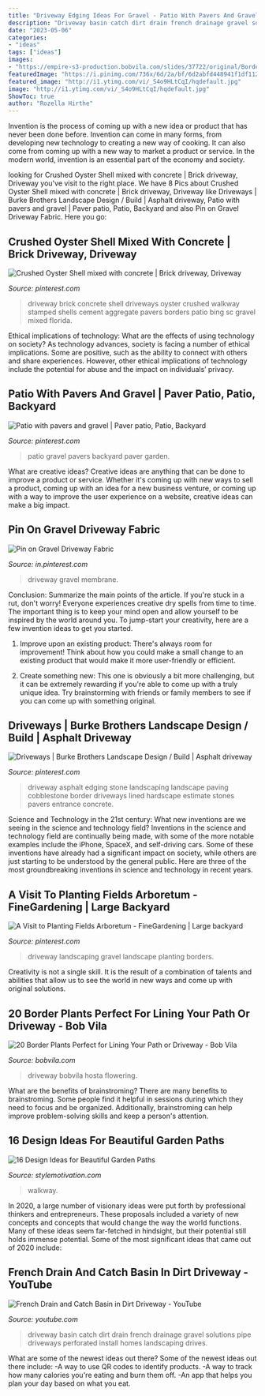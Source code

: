 ```yaml
---
title: "Driveway Edging Ideas For Gravel - Patio With Pavers And Gravel"
description: "Driveway basin catch dirt drain french drainage gravel solutions pipe driveways perforated install homes landscaping drives"
date: "2023-05-06"
categories:
- "ideas"
tags: ["ideas"]
images:
- "https://empire-s3-production.bobvila.com/slides/37722/original/Border_Plants_Hosta_LongfieldGardens.jpg?1590869773"
featuredImage: "https://i.pinimg.com/736x/6d/2a/bf/6d2abfd448941f1df112163c7850cec9.jpg"
featured_image: "http://i1.ytimg.com/vi/_S4o9HLtCqI/hqdefault.jpg"
image: "http://i1.ytimg.com/vi/_S4o9HLtCqI/hqdefault.jpg"
ShowToc: true
author: "Rozella Hirthe"
---
```



Invention is the process of coming up with a new idea or product that has never been done before. Invention can come in many forms, from developing new technology to creating a new way of cooking. It can also come from coming up with a new way to market a product or service. In the modern world, invention is an essential part of the economy and society.

	

		
looking for Crushed Oyster Shell mixed with concrete | Brick driveway, Driveway you've visit to the right place. We have 8 Pics about Crushed Oyster Shell mixed with concrete | Brick driveway, Driveway like Driveways | Burke Brothers Landscape Design / Build | Asphalt driveway, Patio with pavers and gravel | Paver patio, Patio, Backyard and also Pin on Gravel Driveway Fabric. Here you go:
		
    
## Crushed Oyster Shell Mixed With Concrete | Brick Driveway, Driveway

<img loading=lazy src="https://i.pinimg.com/736x/6d/2a/bf/6d2abfd448941f1df112163c7850cec9.jpg" onerror="this.onerror=null;this.src='https://tse4.mm.bing.net/th?id=OIP.tb5diiV8fgQbPmLzqsKFhwHaE8&amp;pid=15.1';" alt="Crushed Oyster Shell mixed with concrete | Brick driveway, Driveway">

_Source: pinterest.com_

>driveway brick concrete shell driveways oyster crushed walkway stamped shells cement aggregate pavers borders patio bing sc gravel mixed florida. 

	

Ethical implications of technology: What are the effects of using technology on society?
As technology advances, society is facing a number of ethical implications. Some are positive, such as the ability to connect with others and share experiences. However, other ethical implications of technology include the potential for abuse and the impact on individuals’ privacy.

    
## Patio With Pavers And Gravel | Paver Patio, Patio, Backyard

<img loading=lazy src="https://i.pinimg.com/736x/db/cf/38/dbcf38d055ea4980fcd35b6cb5132643--lazy-days-garden.jpg" onerror="this.onerror=null;this.src='https://tse2.mm.bing.net/th?id=OIP.sFFm2QFo0FO0AcGA1TKr3gHaFj&amp;pid=15.1';" alt="Patio with pavers and gravel | Paver patio, Patio, Backyard">

_Source: pinterest.com_

>patio gravel pavers backyard paver garden. 

	

What are creative ideas?
Creative ideas are anything that can be done to improve a product or service. Whether it's coming up with new ways to sell a product, coming up with an idea for a new business venture, or coming up with a way to improve the user experience on a website, creative ideas can make a big impact.

    
## Pin On Gravel Driveway Fabric

<img loading=lazy src="https://i.pinimg.com/736x/a5/5e/f2/a55ef2cef7dd632ab2042ba831e17638.jpg" onerror="this.onerror=null;this.src='https://tse3.mm.bing.net/th?id=OIP.iPnK4noFQwt8tevso-469QHaEJ&amp;pid=15.1';" alt="Pin on Gravel Driveway Fabric">

_Source: in.pinterest.com_

>driveway gravel membrane. 

	

Conclusion: Summarize the main points of the article.
If you're stuck in a rut, don't worry! Everyone experiences creative dry spells from time to time. The important thing is to keep your mind open and allow yourself to be inspired by the world around you. To jump-start your creativity, here are a few invention ideas to get you started.
1. Improve upon an existing product: There's always room for improvement! Think about how you could make a small change to an existing product that would make it more user-friendly or efficient.

2. Create something new: This one is obviously a bit more challenging, but it can be extremely rewarding if you're able to come up with a truly unique idea. Try brainstorming with friends or family members to see if you can come up with something original.


    
## Driveways | Burke Brothers Landscape Design / Build | Asphalt Driveway

<img loading=lazy src="https://i.pinimg.com/736x/0f/69/1b/0f691b557c68dae724d5f1651f5b5caa--cobblestone-driveway-driveway-edging.jpg" onerror="this.onerror=null;this.src='https://tse2.mm.bing.net/th?id=OIP.o9DeeEKan9qAbkkAWpOd7AHaDt&amp;pid=15.1';" alt="Driveways | Burke Brothers Landscape Design / Build | Asphalt driveway">

_Source: pinterest.com_

>driveway asphalt edging stone landscaping landscape paving cobblestone border driveways lined hardscape estimate stones pavers entrance concrete. 

	

Science and Technology in the 21st century: What new inventions are we seeing in the science and technology field?
Inventions in the science and technology field are continually being made, with some of the more notable examples include the iPhone, SpaceX, and self-driving cars. Some of these inventions have already had a significant impact on society, while others are just starting to be understood by the general public. Here are three of the most groundbreaking inventions in science and technology in recent years.

    
## A Visit To Planting Fields Arboretum - FineGardening | Large Backyard

<img loading=lazy src="https://i.pinimg.com/736x/a7/b5/3b/a7b53b0c15223fc62dfac12fd368affe--gravel-driveway-long-driveway-landscaping.jpg" onerror="this.onerror=null;this.src='https://tse4.mm.bing.net/th?id=OIP.9gHjrDWjO7esWHLWgGuvwgHaNK&amp;pid=15.1';" alt="A Visit to Planting Fields Arboretum - FineGardening | Large backyard">

_Source: pinterest.com_

>driveway landscaping gravel landscape planting borders. 

	

Creativity is not a single skill. It is the result of a combination of talents and abilities that allow us to see the world in new ways and come up with original solutions.

    
## 20 Border Plants Perfect For Lining Your Path Or Driveway - Bob Vila

<img loading=lazy src="https://empire-s3-production.bobvila.com/slides/37722/original/Border_Plants_Hosta_LongfieldGardens.jpg?1590869773" onerror="this.onerror=null;this.src='https://tse4.mm.bing.net/th?id=OIP.yKCxaCu9_BUcET14NVhC7QHaJ4&amp;pid=15.1';" alt="20 Border Plants Perfect for Lining Your Path or Driveway - Bob Vila">

_Source: bobvila.com_

>driveway bobvila hosta flowering. 

	

What are the benefits of brainstroming?
There are many benefits to brainstroming. Some people find it helpful in sessions during which they need to focus and be organized. Additionally, brainstroming can help improve problem-solving skills and keep a person's attention.

    
## 16 Design Ideas For Beautiful Garden Paths

<img loading=lazy src="https://stylemotivation.com/wp-content/uploads/2020/02/25-garden-path-walkway-ideas-homebnc-937x1400.jpg" onerror="this.onerror=null;this.src='https://tse1.mm.bing.net/th?id=OIP.iqnvM5-qeDjAdUlfkAYNjwHaLE&amp;pid=15.1';" alt="16 Design Ideas for Beautiful Garden Paths">

_Source: stylemotivation.com_

>walkway. 

	

In 2020, a large number of visionary ideas were put forth by professional thinkers and entrepreneurs. These proposals included a variety of new concepts and concepts that would change the way the world functions. Many of these ideas seem far-fetched in hindsight, but their potential still holds immense potential. Some of the most significant ideas that came out of 2020 include: 

    
## French Drain And Catch Basin In Dirt Driveway - YouTube

<img loading=lazy src="http://i1.ytimg.com/vi/_S4o9HLtCqI/hqdefault.jpg" onerror="this.onerror=null;this.src='https://tse4.mm.bing.net/th?id=OIP.OvGz_-pzpWvTng23bfZ_pwHaFj&amp;pid=15.1';" alt="French Drain and Catch Basin in Dirt Driveway - YouTube">

_Source: youtube.com_

>driveway basin catch dirt drain french drainage gravel solutions pipe driveways perforated install homes landscaping drives. 

	

What are some of the newest ideas out there?
Some of the newest ideas out there include: 
-A way to use QR codes to identify products. 
-A way to track how many calories you're eating and burn them off. 
-An app that helps you plan your day based on what you eat.

